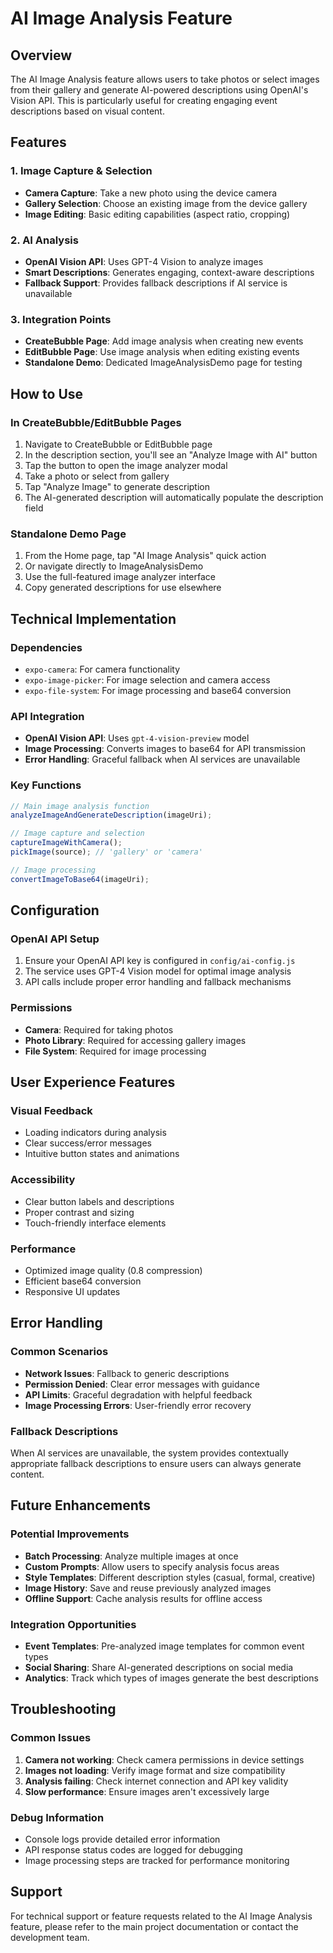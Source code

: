 # AI Image Analysis Feature

## Overview

The AI Image Analysis feature allows users to take photos or select images from their gallery and generate AI-powered descriptions using OpenAI's Vision API. This is particularly useful for creating engaging event descriptions based on visual content.

## Features

### 1. **Image Capture & Selection**

- **Camera Capture**: Take a new photo using the device camera
- **Gallery Selection**: Choose an existing image from the device gallery
- **Image Editing**: Basic editing capabilities (aspect ratio, cropping)

### 2. **AI Analysis**

- **OpenAI Vision API**: Uses GPT-4 Vision to analyze images
- **Smart Descriptions**: Generates engaging, context-aware descriptions
- **Fallback Support**: Provides fallback descriptions if AI service is unavailable

### 3. **Integration Points**

- **CreateBubble Page**: Add image analysis when creating new events
- **EditBubble Page**: Use image analysis when editing existing events
- **Standalone Demo**: Dedicated ImageAnalysisDemo page for testing

## How to Use

### In CreateBubble/EditBubble Pages

1. Navigate to CreateBubble or EditBubble page
2. In the description section, you'll see an "Analyze Image with AI" button
3. Tap the button to open the image analyzer modal
4. Take a photo or select from gallery
5. Tap "Analyze Image" to generate description
6. The AI-generated description will automatically populate the description field

### Standalone Demo Page

1. From the Home page, tap "AI Image Analysis" quick action
2. Or navigate directly to ImageAnalysisDemo
3. Use the full-featured image analyzer interface
4. Copy generated descriptions for use elsewhere

## Technical Implementation

### Dependencies

- `expo-camera`: For camera functionality
- `expo-image-picker`: For image selection and camera access
- `expo-file-system`: For image processing and base64 conversion

### API Integration

- **OpenAI Vision API**: Uses `gpt-4-vision-preview` model
- **Image Processing**: Converts images to base64 for API transmission
- **Error Handling**: Graceful fallback when AI services are unavailable

### Key Functions

```javascript
// Main image analysis function
analyzeImageAndGenerateDescription(imageUri);

// Image capture and selection
captureImageWithCamera();
pickImage(source); // 'gallery' or 'camera'

// Image processing
convertImageToBase64(imageUri);
```

## Configuration

### OpenAI API Setup

1. Ensure your OpenAI API key is configured in `config/ai-config.js`
2. The service uses GPT-4 Vision model for optimal image analysis
3. API calls include proper error handling and fallback mechanisms

### Permissions

- **Camera**: Required for taking photos
- **Photo Library**: Required for accessing gallery images
- **File System**: Required for image processing

## User Experience Features

### Visual Feedback

- Loading indicators during analysis
- Clear success/error messages
- Intuitive button states and animations

### Accessibility

- Clear button labels and descriptions
- Proper contrast and sizing
- Touch-friendly interface elements

### Performance

- Optimized image quality (0.8 compression)
- Efficient base64 conversion
- Responsive UI updates

## Error Handling

### Common Scenarios

- **Network Issues**: Fallback to generic descriptions
- **Permission Denied**: Clear error messages with guidance
- **API Limits**: Graceful degradation with helpful feedback
- **Image Processing Errors**: User-friendly error recovery

### Fallback Descriptions

When AI services are unavailable, the system provides contextually appropriate fallback descriptions to ensure users can always generate content.

## Future Enhancements

### Potential Improvements

- **Batch Processing**: Analyze multiple images at once
- **Custom Prompts**: Allow users to specify analysis focus areas
- **Style Templates**: Different description styles (casual, formal, creative)
- **Image History**: Save and reuse previously analyzed images
- **Offline Support**: Cache analysis results for offline access

### Integration Opportunities

- **Event Templates**: Pre-analyzed image templates for common event types
- **Social Sharing**: Share AI-generated descriptions on social media
- **Analytics**: Track which types of images generate the best descriptions

## Troubleshooting

### Common Issues

1. **Camera not working**: Check camera permissions in device settings
2. **Images not loading**: Verify image format and size compatibility
3. **Analysis failing**: Check internet connection and API key validity
4. **Slow performance**: Ensure images aren't excessively large

### Debug Information

- Console logs provide detailed error information
- API response status codes are logged for debugging
- Image processing steps are tracked for performance monitoring

## Support

For technical support or feature requests related to the AI Image Analysis feature, please refer to the main project documentation or contact the development team.
